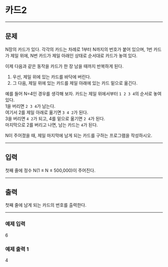 # 카드2

---

## 문제
N장의 카드가 있다. 각각의 카드는 차례로 1부터 N까지의 번호가 붙어 있으며, 1번 카드가 제일 위에, N번 카드가 제일 아래인 상태로 순서대로 카드가 놓여 있다.

이제 다음과 같은 동작을 카드가 한 장 남을 때까지 반복하게 된다.
1. 우선, 제일 위에 있는 카드를 바닥에 버린다.
2. 그 다음, 제일 위에 있는 카드를 제일 아래에 있는 카드 밑으로 옮긴다.

예를 들어 N=4인 경우를 생각해 보자. 카드는 제일 위에서부터 `1 2 3 4`의 순서로 놓여있다.  
1을 버리면 `2 3 4`가 남는다.  
여기서 2를 제일 아래로 옮기면 `3 4 2`가 된다.  
3을 버리면 `4 2`가 되고, 4를 밑으로 옮기면 `2 4`가 된다.  
마지막으로 2를 버리고 나면, 남는 카드는 `4`가 된다.

N이 주어졌을 때, 제일 마지막에 남게 되는 카드를 구하는 프로그램을 작성하시오.

---

## 입력
첫째 줄에 정수 N(1 ≤ N ≤ 500,000)이 주어진다.

---

## 출력
첫째 줄에 남게 되는 카드의 번호를 출력한다.

---

### 예제 입력 
6


### 예제 출력 1
4